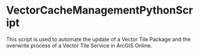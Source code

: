 # VectorCacheManagementPythonScript
This script is used to automate the update of a Vector Tile Package and the overwrite process of a Vector Tile Service in ArcGIS Online.
